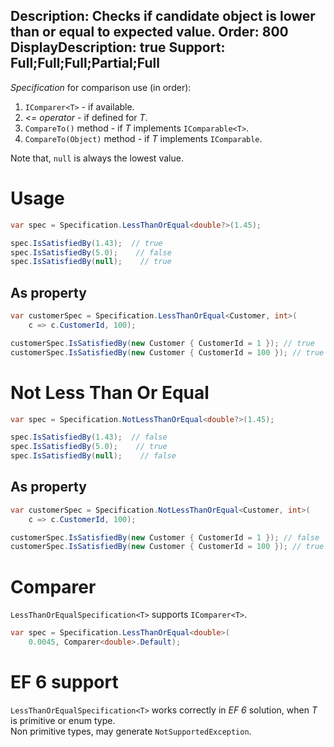 Description: Checks if candidate object is lower than or equal to expected value.
Order: 800
DisplayDescription: true
Support: Full;Full;Full;Partial;Full
---

*Specification* for comparison use (in order):
1. `IComparer<T>` - if available.
2. *<= operator* - if defined for *T*.
3. `CompareTo()` method - if *T* implements `IComparable<T>`.
4. `CompareTo(Object)` method - if *T* implements `IComparable`.

Note that, `null` is always the lowest value.

# Usage

```csharp
var spec = Specification.LessThanOrEqual<double?>(1.45);

spec.IsSatisfiedBy(1.43);  // true
spec.IsSatisfiedBy(5.0);    // false
spec.IsSatisfiedBy(null);    // true
```

## As property

```csharp
var customerSpec = Specification.LessThanOrEqual<Customer, int>(
    c => c.CustomerId, 100);

customerSpec.IsSatisfiedBy(new Customer { CustomerId = 1 }); // true
customerSpec.IsSatisfiedBy(new Customer { CustomerId = 100 }); // true
```

# Not Less Than Or Equal

```csharp
var spec = Specification.NotLessThanOrEqual<double?>(1.45);

spec.IsSatisfiedBy(1.43);  // false
spec.IsSatisfiedBy(5.0);    // true
spec.IsSatisfiedBy(null);    // false
```

## As property

```csharp
var customerSpec = Specification.NotLessThanOrEqual<Customer, int>(
    c => c.CustomerId, 100);

customerSpec.IsSatisfiedBy(new Customer { CustomerId = 1 }); // false
customerSpec.IsSatisfiedBy(new Customer { CustomerId = 100 }); // true
```

# Comparer

`LessThanOrEqualSpecification<T>` supports `IComparer<T>`.

```csharp
var spec = Specification.LessThanOrEqual<double>(
    0.0045, Comparer<double>.Default);
```

# EF 6 support

`LessThanOrEqualSpecification<T>` works correctly in *EF 6* solution, when *T* is primitive or enum type.  
Non primitive types, may generate `NotSupportedException`.